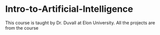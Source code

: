 # Intro-to-Artificial-Intelligence

This course is taught by Dr. Duvall at Elon University. All the projects are from the course 
